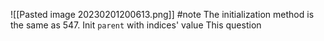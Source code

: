![[Pasted image 20230201200613.png]]
#note The initialization method is the same as 547. Init `parent` with indices' value
This question
